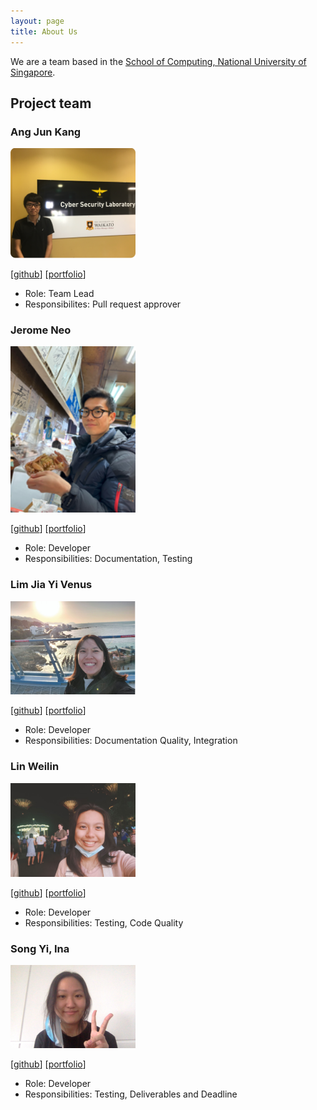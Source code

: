 ```yaml
---
layout: page
title: About Us
---
```


We are a team based in the [School of Computing, National University of Singapore](http://www.comp.nus.edu.sg).

## Project team

### Ang Jun Kang

<img src="images/Irminrics.png" width="200px">

[[github](https://github.com/Irminrics)]
[[portfolio](team/Irminrics.md)]

- Role: Team Lead
- Responsibilites: Pull request approver

### Jerome Neo

<img src="images/jerome-neo.png" width="200px">

[[github](http://github.com/jerome-neo)]
[[portfolio](team/jerome-neo.md)]

- Role: Developer
- Responsibilities: Documentation, Testing

### Lim Jia Yi Venus

<img src="images/venuslimm.png" width="200px">

[[github](http://github.com/venuslimm)]
[[portfolio](team/venuslimm.md)]

- Role: Developer
- Responsibilities: Documentation Quality, Integration

### Lin Weilin

<img src="images/weilin1202.png" width="200px">

[[github](http://github.com/weilin1202)]
[[portfolio](team/weilin1202.md)]

- Role: Developer
- Responsibilities: Testing, Code Quality

### Song Yi, Ina

<img src="images/inas0ng.png" width="200px">

[[github](http://github.com/inas0ng)]
[[portfolio](team/inas0ng.md)]

- Role: Developer
- Responsibilities: Testing, Deliverables and Deadline
